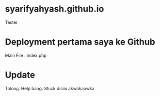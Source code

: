 # syarifyahyash.github.io
Tester

# Deployment pertama saya ke Github
Main File : index.php

# Update
Tolong. Help bang. Stuck disini akwokaowka
